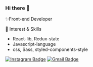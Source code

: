### Hi there 👋

✨Front-end Developer

🌱 Interest & Skills
- React-lib, Redux-state
- Javascript-language 
- css, Sass, styled-components-style

[![Instagram Badge](https://img.shields.io/badge/-Instagram-dd2a7b?style=flat-square&logo=instagram&logoColor=white&link=https://https://www.instagram.com/hahmji_82/)](https://www.instagram.com/hahmji_82/)
[![Gmail Badge](https://img.shields.io/badge/-Gmail-d14836?style=flat-square&logo=Gmail&logoColor=white&link=mailto:hahmjimin7536@gmail.com)](mailto:hahmjimin7536@gmail.com)
